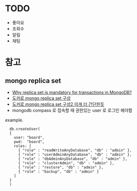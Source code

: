# TODO
- 좋아요
- 조회수
- 알림
- 채팅

# 참고

## mongo replica set

- [Why replica set is mandatory for transactions in MongoDB?](https://www.mongodb.com/community/forums/t/why-replica-set-is-mandatory-for-transactions-in-mongodb/9533)
- [도커로 mongo replica set 구성](https://seoko.me/post/3)
- [도커로 mongo replica set 구성2 이게 더 간단한듯](https://devs0n.tistory.com/43)
- mongodb compass 로 접속할 때 권한있는 user 로 로그인 해야함

example.

```
  db.createUser(
  {
    user: "board",
    pwd:  "board",
    roles: [
      { "role" : "readWriteAnyDatabase", "db" : "admin" },
      { "role" : "userAdminAnyDatabase", "db" : "admin" },
      { "role" : "dbAdminAnyDatabase", "db" : "admin" },
      { "role" : "clusterAdmin", "db" : "admin" },
      { "role" : "restore", "db" : "admin" },
      { "role" : "backup", "db" : "admin" }
    ]
  }
  )

```